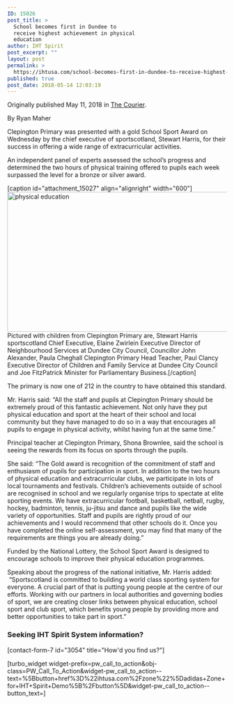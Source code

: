 ```yaml
---
ID: 15026
post_title: >
  School becomes first in Dundee to
  receive highest achievement in physical
  education
author: IHT Spirit
post_excerpt: ""
layout: post
permalink: >
  https://ihtusa.com/school-becomes-first-in-dundee-to-receive-highest-achievement-in-physical-education/
published: true
post_date: 2018-05-14 12:03:19
---
```

Originally published May 11, 2018 in <a href="https://www.thecourier.co.uk/fp/news/local/dundee/651392/school-becomes-first-in-dundee-to-receive-highest-achievement-in-physical-education/">The Courier</a>.

By Ryan Maher

Clepington Primary was presented with a gold School Sport Award on Wednesday by the chief executive of <span style="color: inherit; font-size: inherit;">sportscotland</span>, Stewart Harris, for their success in offering a wide range of extracurricular activities.

An independent panel of experts assessed the school’s progress and determined the two hours of physical training offered to pupils each week surpassed the level for a bronze or silver award.<!--more-->

[caption id="attachment_15027" align="alignright" width="600"]<a href="https://ihtusa.com/wp-content/uploads/2018/05/AP_SportScotland-Gold-award-3-e1525945203152-940x472.jpg"><img class="wp-image-15027" src="https://ihtusa.com/wp-content/uploads/2018/05/AP_SportScotland-Gold-award-3-e1525945203152-940x472-300x161.jpg" alt="physical education" width="600" height="321" /></a> Pictured with children from Clepington Primary are, Stewart Harris sportscotland Chief Executive, Elaine Zwirlein Executive Director of Neighbourhood Services at Dundee City Council, Councillor John Alexander, Paula Cheghall Clepington Primary Head Teacher, Paul Clancy Executive Director of Children and Family Service at Dundee City Council and Joe FitzPatrick Minister for Parliamentary Business.[/caption]

The primary is now one of 212 in the country to have obtained this standard.

Mr. Harris said: “All the staff and pupils at Clepington Primary should be extremely proud of this fantastic achievement. Not only have they put physical education and sport at the heart of their school and local community but they have managed to do so in a way that encourages all pupils to engage in physical activity, whilst having fun at the same time.”

Principal teacher at Clepington Primary, Shona Brownlee, said the school is seeing the rewards from its focus on sports through the pupils.

She said: “The Gold award is recognition of the commitment of staff and enthusiasm of pupils for participation in sport. In addition to the two hours of physical education and extracurricular clubs, we participate in lots of local tournaments and festivals. Children’s achievements outside of school are recognised in school and we regularly organise trips to spectate at elite sporting events. We have extracurricular football, basketball, netball, rugby, hockey, badminton, tennis, ju-jitsu and dance and pupils like the wide variety of opportunities. Staff and pupils are rightly proud of our achievements and I would recommend that other schools do it. Once you have completed the online self-assessment, you may find that many of the requirements are things you are already doing.”

Funded by the National Lottery, the School Sport Award is designed to encourage schools to improve their physical education programmes.

Speaking about the progress of the national initiative, Mr. Harris added:  “Sportscotland is committed to building a world class sporting system for everyone. A crucial part of that is putting young people at the centre of our efforts. Working with our partners in local authorities and governing bodies of sport, we are creating closer links between physical education, school sport and club sport, which benefits young people by providing more and better opportunities to take part in sport.”
<h3><strong>Seeking IHT Spirit System information?</strong></h3>
[contact-form-7 id="3054" title="How'd you find us?"]

[turbo_widget widget-prefix=pw_call_to_action&obj-class=PW_Call_To_Action&widget-pw_call_to_action--text=%5Bbutton+href%3D%22ihtusa.com%2Fzone%22%5Dadidas+Zone+for+IHT+Spirit+Demo%5B%2Fbutton%5D&widget-pw_call_to_action--button_text=]